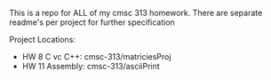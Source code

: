 This is a repo for ALL of my cmsc 313 homework.
There are separate readme's per project for further specification

Project Locations:
- HW 8 C vc C++: cmsc-313/matriciesProj
- HW 11 Assembly: cmsc-313/asciiPrint
